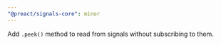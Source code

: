 ```yaml
---
"@preact/signals-core": minor
---
```


Add `.peek()` method to read from signals without subscribing to them.
